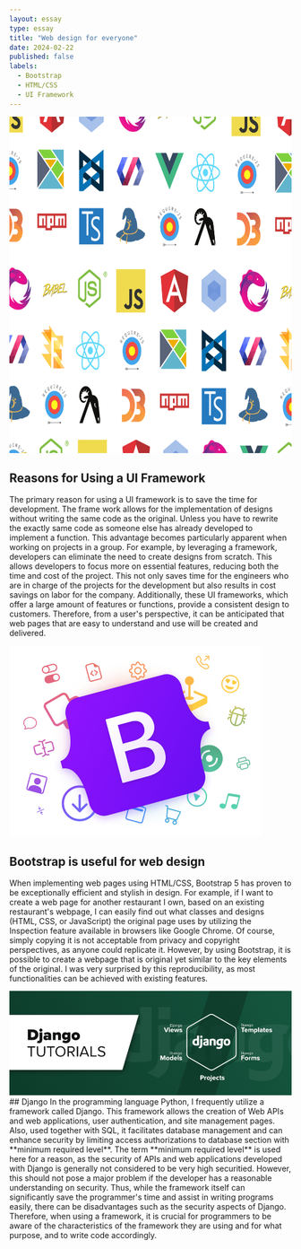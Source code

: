 ```yaml
---
layout: essay
type: essay
title: "Web design for everyone"
date: 2024-02-22
published: false
labels:
  - Bootstrap
  - HTML/CSS
  - UI Framework
---
```


<img class="img-fluid" src="../img/frameworks.png"
  width=900
  height=600>

## Reasons for Using a UI Framework
The primary reason for using a UI framework is to save the time for development.
The frame work allows for the implementation of designs without writing the same code as the original. Unless you have to rewrite the exactly same code as someone else has already developed to implement a function. This advantage becomes particularly apparent when working on projects in a group.
For example, by leveraging a framework, developers can eliminate the need to create designs from scratch.
This allows developers to focus more on essential features, reducing both the time and cost of the project.
This not only saves time for the engineers who are in charge of the projects for the development but also results in cost savings on labor for the company.
Additionally, these UI frameworks, which offer a large amount of features or functions, provide a consistent design to customers. Therefore, from a user's perspective, it can be anticipated that web pages that are easy to understand and use will be created and delivered.


<img class="img-fluid" src="../img/bootstrap.png" auto>

## Bootstrap is useful for web design
When implementing web pages using HTML/CSS, Bootstrap 5 has proven to be exceptionally efficient and stylish in design.
For example, if I want to create a web page for another restaurant I own, based on an existing restaurant's webpage, I can easily find out what classes and designs (HTML, CSS, or JavaScript) the original page uses by utilizing the Inspection feature available in browsers like Google Chrome. Of course, simply copying it is not acceptable from privacy and copyright perspectives, as anyone could replicate it. However, by using Bootstrap, it is possible to create a webpage that is original yet similar to the key elements of the original. I was very surprised by this reproducibility, as most functionalities can be achieved with existing features.


<img class="img-fluid" src="../img/django.png" auto>
## Django
In the programming language Python, I frequently utilize a framework called Django. This framework allows the creation of Web APIs and web applications, user authentication, and site management pages. 
Also, used together with SQL, it facilitates database management and can enhance security by limiting access authorizations to database section with **minimum required level**. The term **minimum required level** is used here for a reason, as the security of APIs and web applications developed with Django is generally not considered to be very high securitied. 
However, this should not pose a major problem if the developer has a reasonable understanding on security.
Thus, while the framework itself can significantly save the programmer's time and assist in writing programs easily, there can be disadvantages such as the security aspects of Django. Therefore, when using a framework, it is crucial for programmers to be aware of the characteristics of the framework they are using and for what purpose, and to write code accordingly.
